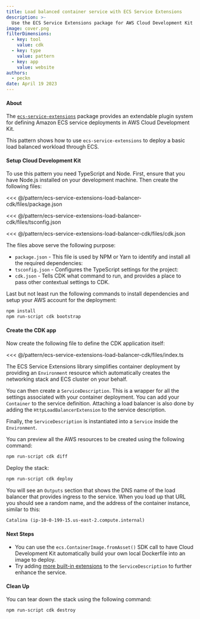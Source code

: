 ```yaml
---
title: Load balanced container service with ECS Service Extensions
description: >-
  Use the ECS Service Extensions package for AWS Cloud Development Kit to deploy a simple load balanced web container.
image: cover.png
filterDimensions:
  - key: tool
    value: cdk
  - key: type
    value: pattern
  - key: app
    value: website
authors:
  - peckn
date: April 19 2023
---
```


#### About

The [`ecs-service-extensions`](https://www.npmjs.com/package/@aws-cdk-containers/ecs-service-extensions) package provides an extendable plugin system for defining Amazon ECS service deployments in AWS Cloud Development Kit.

This pattern shows how to use `ecs-service-extensions` to deploy a basic load balanced workload through ECS.

#### Setup Cloud Development Kit

To use this pattern you need TypeScript and Node. First, ensure that you have Node.js installed on your development machine. Then create the following files:

<tabs>
<tab label="package.json">

<<< @/pattern/ecs-service-extensions-load-balancer-cdk/files/package.json

</tab>

<tab label='tsconfig.json'>

<<< @/pattern/ecs-service-extensions-load-balancer-cdk/files/tsconfig.json

</tab>

<tab label='cdk.json'>

<<< @/pattern/ecs-service-extensions-load-balancer-cdk/files/cdk.json

</tab>
</tabs>

The files above serve the following purpose:

- `package.json` - This file is used by NPM or Yarn to identify and install all the required dependencies:
- `tsconfig.json` - Configures the TypeScript settings for the project:
- `cdk.json` - Tells CDK what command to run, and provides a place to pass other contextual settings to CDK.

Last but not least run the following commands to install dependencies and setup your AWS account for the deployment:

```sh
npm install
npm run-script cdk bootstrap
```

#### Create the CDK app

Now create the following file to define the CDK application itself:

<<< @/pattern/ecs-service-extensions-load-balancer-cdk/files/index.ts

The ECS Service Extensions library simplifies container deployment
by providing an `Environment` resource which automatically creates the networking stack and ECS cluster on your behalf.

You can then create a `ServiceDescription`. This is a wrapper for all the settings associated with your container deployment. You can add your `Container` to the service definition. Attaching a load balancer is also done by adding the `HttpLoadBalancerExtension` to the service description.

Finally, the `ServiceDescription` is instantiated into a `Service` inside the `Environment`.

You can preview all the AWS resources to be created using the following command:

```sh
npm run-script cdk diff
```

Deploy the stack:

```sh
npm run-script cdk deploy
```

You will see an `Outputs` section that shows the DNS name of the load balancer that provides ingress to the service. When you load up that URL you should see a random name, and the address of the container instance, similar to this:

```txt
Catalina (ip-10-0-199-15.us-east-2.compute.internal)
```

#### Next Steps

* You can use the `ecs.ContainerImage.fromAsset()` SDK call to have Cloud Development Kit automatically build your own local Dockerfile into an image to deploy.
* Try adding [more built-in extensions](https://www.npmjs.com/package/@aws-cdk-containers/ecs-service-extensions) to the `ServiceDescription` to further enhance the service.

#### Clean Up

You can tear down the stack using the following command:

```sh
npm run-script cdk destroy
```